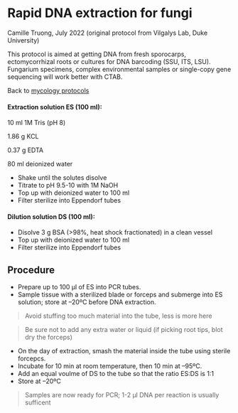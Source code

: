 # Rapid DNA extraction for fungi 

Camille Truong, July 2022 (original protocol from Vilgalys Lab, Duke University)

This protocol is aimed at getting DNA from fresh sporocarps, ectomycorrhizal roots or cultures for DNA barcoding (SSU, ITS, LSU). Fungarium specimens, complex environmental samples or single-copy gene sequencing  will work better with CTAB.

Back to [mycology protocols](README.md)

#### Extraction solution ES (100 ml):
10 ml 1M Tris (pH 8)

1.86 g KCL

0.37 g EDTA

80 ml deionized water

- Shake until the solutes disolve
- Titrate to pH 9.5-10 with 1M NaOH
- Top up with deionized water to 100 ml
- Filter sterilize into Eppendorf tubes

#### Dilution solution DS (100 ml):
- Disolve 3 g BSA (>98%, heat shock fractionated) in a clean vessel
- Top up with deionized water to 100 ml
- Filter sterilize into Eppendorf tubes

## Procedure
- Prepare up to 100 µl of ES into PCR tubes.
- Sample tissue with a sterilized blade or forceps and submerge into ES solution; store at –20ºC before DNA extraction.

> Avoid stuffing too much material into the tube, less is more here

> Be sure not to add any extra water or liquid (if picking root tips, blot dry the forceps)

- On the day of extraction, smash the material inside the tube using sterile forcepcs.
- Incubate for 10 min at room temperature, then 10 min at –95ºC.
- Add an equal voulme of DS to the tube so that the ratio ES:DS is 1:1
- Store at –20ºC

> Samples are now ready for PCR; 1-2 µl DNA per reaction is usually sufficent
